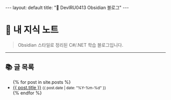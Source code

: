 <link rel="stylesheet" href="/assets/css/style.css">
---
layout: default
title: "📂 DevIRU0413 Obsidian 블로그"
---

# 🧠 내 지식 노트

> Obsidian 스타일로 정리된 C#/.NET 학습 블로그입니다.

---

## 📚 글 목록

<ul>
  {% for post in site.posts %}
    <li>
      <a href="{{ post.url }}">{{ post.title }}</a> <small>{{ post.date | date: "%Y-%m-%d" }}</small>
    </li>
  {% endfor %}
</ul>
